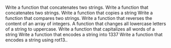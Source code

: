 Write a function that concatenates two strings.
Write a function that concatenates two strings.
Write a function that copies a string
Write a function that compares two strings.
Write a function that reverses the content of an array of integers.
A function that changes all lowercase letters of a string to uppercase.
Write a function that capitalizes all words of a string
Write a function that encodes a string into 1337
Write a function that encodes a string using rot13..
